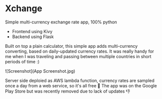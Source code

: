 # Xchange
Simple multi-currency exchange rate app, 100% python

* Frontend using Kivy
* Backend using Flask

Built on top a plain calculator, this simple app adds multi-currency converting, based on daily-updated currency rates.
It was really handy for me when I was traveling and passing between multiple countries in short periods of time :)

![Screenshot](App Screenshot.jpg)

Server side deploied as AWS lambda function, currency rates are sampled once a day from a web service, so it's all free 🌈
The app was on the Google Play Store but was recently removed due to lack of updates :-1:



